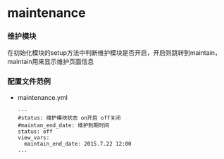 maintenance
===========

### 维护模块
在初始化模块的setup方法中判断维护模块是否开启，开启则跳转到maintain，maintain用来显示维护页面信息

### 配置文件范例

* maintenance.yml

	```
	---
	#status: 维护模块状态 on开启 off关闭
	#maintan_end_date: 维护到期时间
	status: off
	view_vars:
	  maintain_end_date: 2015.7.22 12:00
	...
	```
